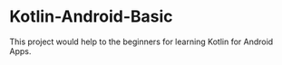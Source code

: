 # Kotlin-Android-Basic

This project would help to the beginners for learning Kotlin for Android Apps.

